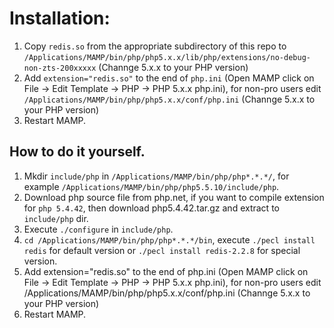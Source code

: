# Installation:

1. Copy `redis.so` from the appropriate subdirectory of this repo to `/Applications/MAMP/bin/php/php5.x.x/lib/php/extensions/no-debug-non-zts-200xxxxx` (Channge 5.x.x to your PHP version)
2. Add `extension="redis.so"` to the end of `php.ini` (Open MAMP click on File → Edit Template → PHP → PHP 5.x.x php.ini), for non-pro users edit `/Applications/MAMP/bin/php/php5.x.x/conf/php.ini` (Channge 5.x.x to your PHP version)
3. Restart MAMP.

## How to do it yourself.

1. Mkdir `include/php` in `/Applications/MAMP/bin/php/php*.*.*/`, for example `/Applications/MAMP/bin/php/php5.5.10/include/php`.
2. Download php source file from php.net, if you want to compile extension for `php 5.4.42`, then download php5.4.42.tar.gz and extract to `include/php` dir.
3. Execute `./configure` in `include/php`.
4. `cd /Applications/MAMP/bin/php/php*.*.*/bin`, execute `./pecl install redis` for default version or `./pecl install redis-2.2.8` for special version.
5. Add extension="redis.so" to the end of php.ini (Open MAMP click on File → Edit Template → PHP → PHP 5.x.x php.ini), for non-pro users edit /Applications/MAMP/bin/php/php5.x.x/conf/php.ini (Channge 5.x.x to your PHP version)
6. Restart MAMP.




